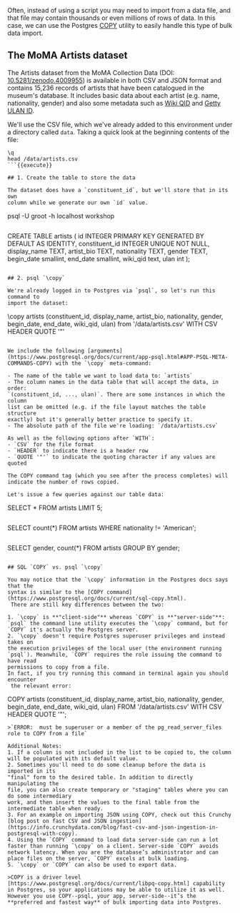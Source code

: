 Often, instead of using a script you may need to import from a 
data file, and that file may contain thousands or even millions of rows of 
data. In this case, we can use the Postgres [COPY](https://www.postgresql.org/docs/current/sql-copy.html) utility to easily handle this 
type of bulk data import.  

## The MoMA Artists dataset

The Artists dataset from the MoMA Collection Data (DOI: [10.5281/zenodo.4009955](http://dx.doi.org/10.5281/zenodo.4009955))
 is available in both CSV and JSON format and contains 15,236 records of artists that have 
 been catalogued in the museum's database. It includes basic data about each 
 artist (e.g. name, nationality, gender) and also some metadata such as [Wiki QID](https://en.wikipedia.org/wiki/Wikidata)
  and [Getty ULAN ID](https://www.getty.edu/research/tools/vocabularies/ulan/about.html).


We'll use the CSV file, which we've already added to this environment 
under a directory called `data`. Taking a quick look at the beginning contents of the file:

```
\q
head /data/artists.csv
```{{execute}}

## 1. Create the table to store the data

The dataset does have a `constituent_id`, but we'll store that in its own 
column while we generate our own `id` value.

```
psql -U groot -h localhost workshop
```{{execute}}
```
CREATE TABLE artists (
    id INTEGER PRIMARY KEY GENERATED BY DEFAULT AS IDENTITY,
    constituent_id INTEGER UNIQUE NOT NULL,
    display_name TEXT,
    artist_bio TEXT,
    nationality TEXT,
    gender TEXT,
    begin_date smallint,
    end_date smallint,
    wiki_qid text,
    ulan int
);
```{{execute}}

## 2. psql `\copy`

We're already logged in to Postgres via `psql`, so let's run this command to 
import the dataset:

```
\copy artists (constituent_id, display_name, artist_bio, nationality, gender, begin_date, end_date, wiki_qid, ulan) from '/data/artists.csv' WITH CSV HEADER QUOTE '"'
```{{execute}}

We include the following [arguments](https://www.postgresql.org/docs/current/app-psql.html#APP-PSQL-META-COMMANDS-COPY) with the `\copy` meta-command:

- The name of the table we want to load data to: `artists` 
- The column names in the data table that will accept the data, in order: 
`(constituent_id, ..., ulan)`. There are some instances in which the column 
list can be omitted (e.g. if the file layout matches the table structure 
exactly) but it's generally better practice to specify it.
- The absolute path of the file we're loading: `/data/artists.csv`  

As well as the following options after `WITH`:
- `CSV` for the file format
- `HEADER` to indicate there is a header row
- `QUOTE '"'` to indicate the quoting character if any values are quoted

The COPY command tag (which you see after the process completes) will indicate the number of rows copied.

Let's issue a few queries against our table data:

```
SELECT * FROM artists LIMIT 5;
```{{execute}}

```
SELECT count(*) FROM artists WHERE nationality != 'American';
```{{execute}}

```
SELECT gender, count(*) FROM artists GROUP BY gender;
```{{execute}}

## SQL `COPY` vs. psql `\copy` 

You may notice that the `\copy` information in the Postgres docs says that the 
syntax is similar to the [COPY command](https://www.postgresql.org/docs/current/sql-copy.html).
 There are still key differences between the two:

1. `\copy` is **"client-side"** whereas `COPY` is **"server-side"**: `psql` the command line utility executes the `\copy` command, but for `COPY` it's actually the Postgres server.
2. `\copy` doesn't require Postgres superuser privileges and instead takes on 
the execution privileges of the local user (the environment running 
`psql`). Meanwhile, `COPY` requires the role issuing the command to have read 
permissions to copy from a file.  
In fact, if you try running this command in terminal again you should encounter
 the relevant error:

```
COPY artists (constituent_id, display_name, artist_bio, nationality, gender, begin_date, end_date, wiki_qid, ulan) FROM '/data/artists.csv' WITH CSV HEADER QUOTE '"';
```{{execute}}
>`ERROR:  must be superuser or a member of the pg_read_server_files role to COPY from a file`

Additional Notes:  
1. If a column is not included in the list to be copied to, the column will be populated with its default value.
2. Sometimes you'll need to do some cleanup before the data is imported in its 
"final" form to the desired table. In addition to directly manipulating the 
file, you can also create temporary or "staging" tables where you can do some intermediary 
work, and then insert the values to the final table from the intermediate table when ready. 
3. For an example on importing JSON using COPY, check out this Crunchy [blog post on fast CSV and JSON ingestion](https://info.crunchydata.com/blog/fast-csv-and-json-ingestion-in-postgresql-with-copy).
4. Using the `COPY` command to load data server-side can run a lot faster than running `\copy` on a client. Server-side `COPY` avoids network latency. When you are the database’s administrator and can place files on the server, `COPY` excels at bulk loading.
5. `\copy` or `COPY` can also be used to export data.

>COPY is a driver level [https://www.postgresql.org/docs/current/libpq-copy.html] capability in Postgres, so your applications may be able to utilize it as well. However you use COPY--psql, your app, server-side--it’s the **preferred and fastest way** of bulk importing data into Postgres.
